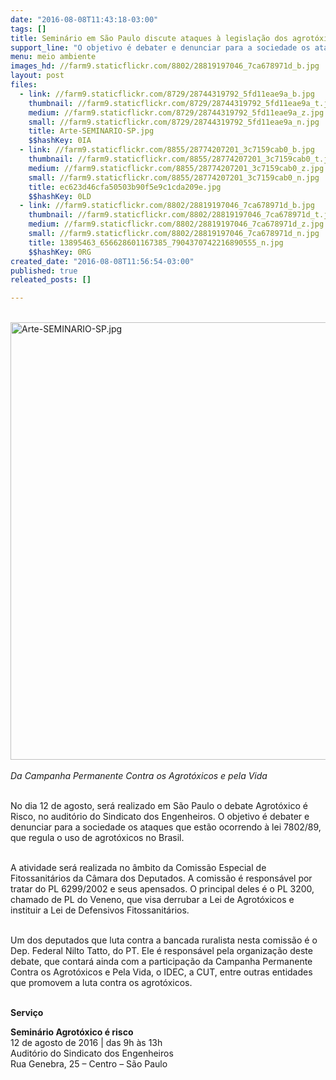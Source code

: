 ```yaml
---
date: "2016-08-08T11:43:18-03:00"
tags: []
title: Seminário em São Paulo discute ataques à legislação dos agrotóxicos
support_line: "O objetivo é debater e denunciar para a sociedade os ataques que estão ocorrendo à lei 7802/89, que regula o uso de agrotóxicos no Brasil"
menu: meio ambiente
images_hd: //farm9.staticflickr.com/8802/28819197046_7ca678971d_b.jpg
layout: post
files:
  - link: //farm9.staticflickr.com/8729/28744319792_5fd11eae9a_b.jpg
    thumbnail: //farm9.staticflickr.com/8729/28744319792_5fd11eae9a_t.jpg
    medium: //farm9.staticflickr.com/8729/28744319792_5fd11eae9a_z.jpg
    small: //farm9.staticflickr.com/8729/28744319792_5fd11eae9a_n.jpg
    title: Arte-SEMINARIO-SP.jpg
    $$hashKey: 0IA
  - link: //farm9.staticflickr.com/8855/28774207201_3c7159cab0_b.jpg
    thumbnail: //farm9.staticflickr.com/8855/28774207201_3c7159cab0_t.jpg
    medium: //farm9.staticflickr.com/8855/28774207201_3c7159cab0_z.jpg
    small: //farm9.staticflickr.com/8855/28774207201_3c7159cab0_n.jpg
    title: ec623d46cfa50503b90f5e9c1cda209e.jpg
    $$hashKey: 0LD
  - link: //farm9.staticflickr.com/8802/28819197046_7ca678971d_b.jpg
    thumbnail: //farm9.staticflickr.com/8802/28819197046_7ca678971d_t.jpg
    medium: //farm9.staticflickr.com/8802/28819197046_7ca678971d_z.jpg
    small: //farm9.staticflickr.com/8802/28819197046_7ca678971d_n.jpg
    title: 13895463_656628601167385_7904370742216890555_n.jpg
    $$hashKey: 0RG
created_date: "2016-08-08T11:56:54-03:00"
published: true
releated_posts: []

---
```

<p><br />
<img alt="Arte-SEMINARIO-SP.jpg" height="700" src="//farm9.staticflickr.com/8729/28744319792_5fd11eae9a_b.jpg" width="700" /><br />
<br />
<em>Da Campanha Permanente Contra os Agrot&oacute;xicos e pela Vida</em></p>

<p><br />
No dia 12 de agosto, ser&aacute; realizado em S&atilde;o Paulo o debate Agrot&oacute;xico &eacute; Risco, no audit&oacute;rio do Sindicato dos Engenheiros. O objetivo &eacute; debater e denunciar para a sociedade os ataques que est&atilde;o ocorrendo &agrave; lei 7802/89, que regula o uso de agrot&oacute;xicos no Brasil.</p>

<p><br />
A atividade ser&aacute; realizada no &acirc;mbito da Comiss&atilde;o Especial de Fitossanit&aacute;rios da C&acirc;mara dos Deputados. A comiss&atilde;o &eacute; respons&aacute;vel por tratar do PL 6299/2002 e seus apensados. O principal deles &eacute; o PL 3200, chamado de PL do Veneno, que visa derrubar a Lei de Agrot&oacute;xicos e instituir a Lei de Defensivos Fitossanit&aacute;rios.</p>

<p><br />
Um dos deputados que luta contra a bancada ruralista nesta comiss&atilde;o &eacute; o Dep. Federal Nilto Tatto, do PT. Ele &eacute; respons&aacute;vel pela organiza&ccedil;&atilde;o deste debate, que contar&aacute; ainda com a participa&ccedil;&atilde;o da Campanha Permanente Contra os Agrot&oacute;xicos e Pela Vida, o IDEC, a CUT, entre outras entidades que promovem a luta contra os agrot&oacute;xicos.</p>

<p><br />
<strong>Servi&ccedil;o</strong></p>

<p><strong>Semin&aacute;rio Agrot&oacute;xico &eacute; risco</strong><br />
12 de agosto de 2016 | das 9h &agrave;s 13h<br />
Audit&oacute;rio do Sindicato dos Engenheiros<br />
Rua Genebra, 25 &ndash; Centro &ndash; S&atilde;o Paulo</p>
